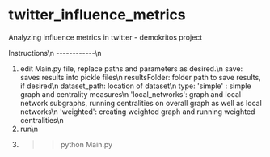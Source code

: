 # twitter_influence_metrics
Analyzing influence metrics in twitter - demokritos project

Instructions\n
------------\n
1. edit Main.py file, replace paths and parameters as desired.\n
   save: saves results into pickle files\n
   resultsFolder: folder path to save results, if desired\n
   dataset_path: location of dataset\n
   type: 'simple' : simple graph and centrality measures\n
         'local_networks': graph and local network subgraphs, running centralities on overall graph as well as local networks\n
         'weighted': creating weighted graph and running weighted centralities\n
2. run\n
3. >>python Main.py
